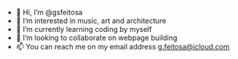 - 👋 Hi, I’m @gsfeitosa
- 👀 I’m interested in music, art and architecture
- 🌱 I’m currently learning coding by myself
- 💞️ I’m looking to collaborate on webpage building
- 📫 You can reach me on my email address g.feitosa@icloud.com

<!---
gsfeitosa/gsfeitosa is a ✨ special ✨ repository because its `README.md` (this file) appears on your GitHub profile.
You can click the Preview link to take a look at your changes.
--->
